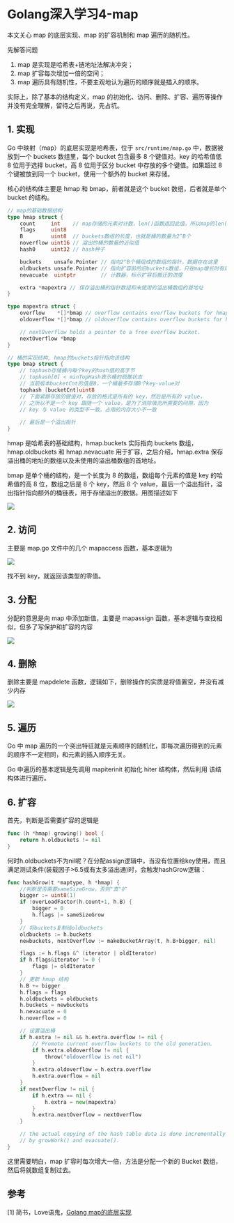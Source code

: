 # Golang深入学习4-map


本文关心 map 的底层实现、map 的扩容机制和 map 遍历的随机性。

<!--more-->

先解答问题

1. map 是实现是哈希表+链地址法解决冲突；
2. map 扩容每次增加一倍的空间；
3. map 遍历具有随机性，不要主观地认为遍历的顺序就是插入的顺序。

实际上，除了基本的结构定义，map 的初始化、访问、删除、扩容、遍历等操作并没有完全理解，留待之后再说，先占坑。

## 1. 实现

Go 中映射（map）的底层实现是哈希表，位于 `src/runtime/map.go` 中，数据被放到一个 buckets 数组里，每个 bucket 包含最多 8 个键值对。key 的哈希值低 8 位用于选择 bucket，高 8 位用于区分 bucket 中存放的多个键值。如果超过 8 个键被放到同一个 bucket，使用一个额外的 bucket 来存储。

核心的结构体主要是 hmap 和 bmap，前者就是这个 bucket 数组，后者就是单个 bucket 的结构。

```go
// map的基础数据结构
type hmap struct {
	count     int	 // map存储的元素对计数，len()函数返回此值，所以map的len()时间复杂度是O(1)
	flags     uint8  
	B         uint8  // buckets数组的长度，也就是桶的数量为2^B个
	noverflow uint16 // 溢出的桶的数量的近似值
	hash0     uint32 // hash种子

	buckets    unsafe.Pointer // 指向2^B个桶组成的数组的指针，数据存在这里
	oldbuckets unsafe.Pointer // 指向扩容前的旧buckets数组，只在map增长时有效
	nevacuate  uintptr        // 计数器，标示扩容后搬迁的进度

	extra *mapextra // 保存溢出桶的指针数组和未使用的溢出桶数组的首地址
}

type mapextra struct {
	overflow    *[]*bmap // overflow contains overflow buckets for hmap.buckets.
	oldoverflow *[]*bmap // oldoverflow contains overflow buckets for hmap.oldbuckets.

	// nextOverflow holds a pointer to a free overflow bucket.
	nextOverflow *bmap
}

// 桶的实现结构, hmap的buckets指针指向该结构
type bmap struct {
	// tophash存储桶内每个key的hash值的高字节
	// tophash[0] < minTopHash表示桶的疏散状态
	// 当前版本bucketCnt的值是8，一个桶最多存储8个key-value对
	tophash [bucketCnt]uint8
    // 下面紧跟存放的键值对，存放的格式是所有的 key，然后是所有的 value，
	// 之所以不是一个 key 跟随一个 value，是为了消除填充所需要的间隙，因为
    // key 与 value 的类型不一致，占用的内存大小不一致
    
	// 最后是一个溢出指针
}
```

hmap 是哈希表的基础结构，hmap.buckets 实际指向 buckets 数组，hmap.oldbuckets 和 hmap.nevacuate 用于扩容，之后介绍，hmap.extra 保存溢出桶的地址的数组以及未使用的溢出桶数组的首地址。

bmap 是单个桶的结构，是一个长度为 8 的数组，数组每个元素的值是 key 的哈希值的高 8 位，数组之后是 8 个 key，然后 8 个 value，最后一个溢出指针，溢出指针指向额外的桶链表，用于存储溢出的数据。用图描述如下

![](https://picped-1301226557.cos.ap-beijing.myqcloud.com/1480383-20191104215659319-1712154558.jpg)

## 2. 访问

主要是 map.go 文件中的几个 mapaccess 函数，基本逻辑为

![](https://picped-1301226557.cos.ap-beijing.myqcloud.com/7515493-599f9d40d5c56e61.webp)

找不到 key，就返回该类型的零值。

## 3. 分配

分配的意思是向 map 中添加新值，主要是 mapassign 函数，基本逻辑与查找相似，但多了写保护和扩容的内容

![](https://picped-1301226557.cos.ap-beijing.myqcloud.com/7515493-54c06b9844da39bd.webp)

## 4. 删除

删除主要是 mapdelete 函数，逻辑如下，删除操作的实质是将值置空，并没有减少内存

![](https://picped-1301226557.cos.ap-beijing.myqcloud.com/7515493-a3221dbfcd6249ab.webp)



## 5. 遍历

Go 中 map 遍历的一个突出特征就是元素顺序的随机化，即每次遍历得到的元素的顺序不一定相同，和元素的插入顺序无关。

Go 中遍历的基本逻辑是先调用 mapiterinit 初始化 hiter 结构体，然后利用 该结构体进行遍历。

## 6. 扩容

首先，判断是否需要扩容的逻辑是

```go
func (h *hmap) growing() bool {
    return h.oldbuckets != nil
}
```

何时h.oldbuckets不为nil呢？在分配assign逻辑中，当没有位置给key使用，而且满足测试条件(装载因子>6.5或有太多溢出通)时，会触发hashGrow逻辑：

```go
func hashGrow(t *maptype, h *hmap) {
    //判断是否需要sameSizeGrow，否则"真"扩
	bigger := uint8(1)
	if !overLoadFactor(h.count+1, h.B) {
		bigger = 0
		h.flags |= sameSizeGrow
	}
    // 将buckets复制给oldbuckets
	oldbuckets := h.buckets
	newbuckets, nextOverflow := makeBucketArray(t, h.B+bigger, nil)

	flags := h.flags &^ (iterator | oldIterator)
	if h.flags&iterator != 0 {
		flags |= oldIterator
	}
	// 更新 hmap 结构
	h.B += bigger
	h.flags = flags
	h.oldbuckets = oldbuckets
	h.buckets = newbuckets
	h.nevacuate = 0
	h.noverflow = 0

    // 设置溢出桶
	if h.extra != nil && h.extra.overflow != nil {
		// Promote current overflow buckets to the old generation.
		if h.extra.oldoverflow != nil {
			throw("oldoverflow is not nil")
		}
		h.extra.oldoverflow = h.extra.overflow
		h.extra.overflow = nil
	}
	if nextOverflow != nil {
		if h.extra == nil {
			h.extra = new(mapextra)
		}
		h.extra.nextOverflow = nextOverflow
	}

	// the actual copying of the hash table data is done incrementally
	// by growWork() and evacuate().
}
```

这里需要明白，map 扩容时每次增大一倍，方法是分配一个新的 Bucket 数组，然后将就数组复制过去。

## 参考

[1] 简书，Love语鬼，[Golang map的底层实现](https://www.jianshu.com/p/aa0d4808cbb8)
